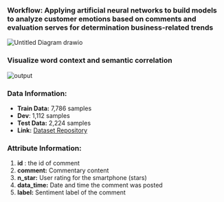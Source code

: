 ### Workflow: Applying artificial neural networks to build models to analyze customer emotions based on comments and evaluation serves for determination business-related trends

![Untitled Diagram drawio](https://github.com/ZeusCoderBE/NLP-clustering-word--Vietnamese-Sentiment-Analysis/assets/117000361/b409e3ac-f9a2-4e6f-b14e-1849785b3971)


### Visualize word context and semantic correlation


![output](https://github.com/ZeusCoderBE/NLP-clustering-word--Vietnamese-Sentiment-Analysis/assets/117000361/a733f7c7-0c3c-4b89-a4da-b75a4c616b6c)



### Data Information:

- **Train Data:** 7,786 samples
- **Dev**: 1,112 samples
- **Test Data:** 2,224 samples
- **Link:** [Dataset Repository](https://github.com/LuongPhan/UIT-ViSFD?tab=readme-ov-file)

### Attribute Information:
1. **id** : the id of comment
2. **comment:** Commentary content
3. **n_star:** User rating for the smartphone (stars)
4. **data_time:** Date and time the comment was posted
5. **label:** Sentiment label of the comment



